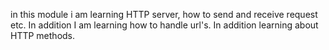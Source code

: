 in this module i am learning HTTP server, how to send and receive request etc. In addition I am learning how to handle url's. In addition learning about HTTP methods.
